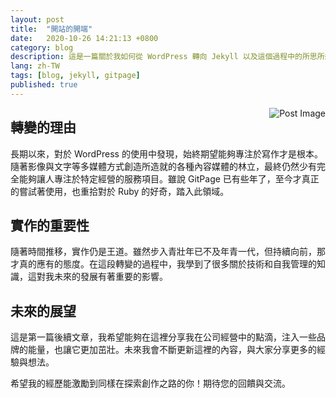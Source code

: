 ```yaml
---
layout: post
title:  "開站的開端"
date:   2020-10-26 14:21:13 +0800
category: blog
description: 這是一篇關於我如何從 WordPress 轉向 Jekyll 以及這個過程中的所思所想的文章。
lang: zh-TW
tags: [blog, jekyll, gitpage]
published: true
---
```


<div style="float: right; margin-left: 15px;">
  <img src="https://example.com/your-image.jpg" alt="Post Image" style="max-width: 200px; height: auto;">
</div>

## 轉變的理由

長期以來，對於 WordPress 的使用中發現，始終期望能夠專注於寫作才是根本。隨著影像與文字等多媒體方式創造所造就的各種內容媒體的林立，最終仍然少有完全能夠讓人專注於特定經營的服務項目。雖說 GitPage 已有些年了，至今才真正的嘗試著使用，也重拾對於 Ruby 的好奇，踏入此領域。

## 實作的重要性

隨著時間推移，實作仍是王道。雖然步入青壯年已不及年青一代，但持續向前，那才真的應有的態度。在這段轉變的過程中，我學到了很多關於技術和自我管理的知識，這對我未來的發展有著重要的影響。

## 未來的展望

這是第一篇後續文章，我希望能夠在這裡分享我在公司經營中的點滴，注入一些品牌的能量，也讓它更加茁壯。未來我會不斷更新這裡的內容，與大家分享更多的經驗與想法。

希望我的經歷能激勵到同樣在探索創作之路的你！期待您的回饋與交流。
